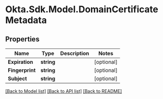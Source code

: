 # Okta.Sdk.Model.DomainCertificateMetadata

## Properties

Name | Type | Description | Notes
------------ | ------------- | ------------- | -------------
**Expiration** | **string** |  | [optional] 
**Fingerprint** | **string** |  | [optional] 
**Subject** | **string** |  | [optional] 

[[Back to Model list]](../README.md#documentation-for-models) [[Back to API list]](../README.md#documentation-for-api-endpoints) [[Back to README]](../README.md)

